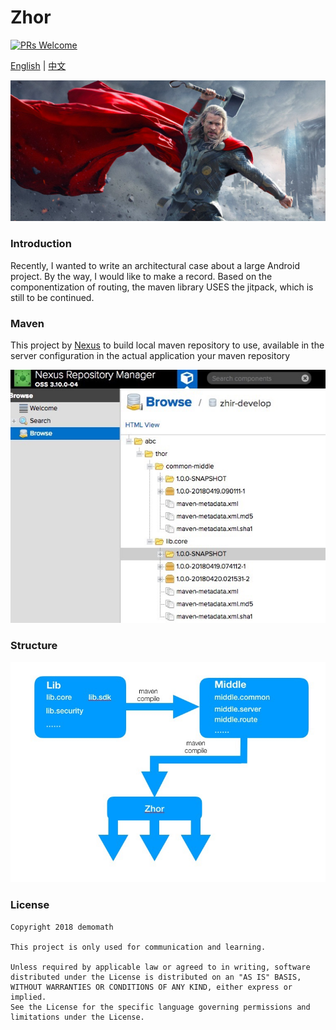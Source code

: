 
# Zhor
 [![PRs Welcome](https://img.shields.io/badge/PRs-welcome-brightgreen.svg)](https://github.com/DemoMath/Zhor)  

[English](https://github.com/DemoMath/Zhor) | [中文](README-zh.md) 

![License](https://github.com/DemoMath/Zhor/blob/master/image/zhor.png)

### Introduction
Recently, I wanted to write an architectural case about a large Android project. By the way, I would like to make a record. Based on the componentization of routing, the maven library USES the jitpack, which is still to be continued.

### Maven
This project by [Nexus](https://www.sonatype.com/nexus-repository-sonatype) to build local maven repository to use, available in the server configuration in the actual application your maven repository

![License](https://github.com/DemoMath/Zhor/blob/master/image/maven-demo.png)

### Structure
![License](https://github.com/DemoMath/Zhor/blob/master/image/structure.png)

### License

    Copyright 2018 demomath
    
    This project is only used for communication and learning.

    Unless required by applicable law or agreed to in writing, software
    distributed under the License is distributed on an "AS IS" BASIS,
    WITHOUT WARRANTIES OR CONDITIONS OF ANY KIND, either express or implied.
    See the License for the specific language governing permissions and
    limitations under the License.


